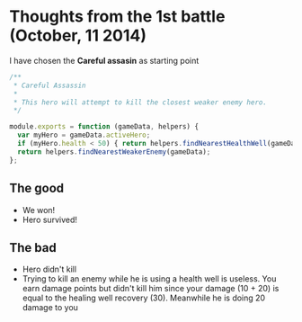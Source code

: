 Thoughts from the 1st battle (October, 11 2014)
===============================================

I have chosen the **Careful assasin** as starting point

```js
/**
 * Careful Assassin
 * 
 * This hero will attempt to kill the closest weaker enemy hero.
 */

module.exports = function (gameData, helpers) {
  var myHero = gameData.activeHero;
  if (myHero.health < 50) { return helpers.findNearestHealthWell(gameData); }
  return helpers.findNearestWeakerEnemy(gameData);
};
```

The good
--------

*   We won!
*   Hero survived!

The bad
-------

*   Hero didn't kill
*   Trying to kill an enemy while he is using a health well is useless. You earn damage points but didn't kill him since
    your damage (10 + 20) is equal to the healing well recovery (30). Meanwhile he is doing 20 damage to you
